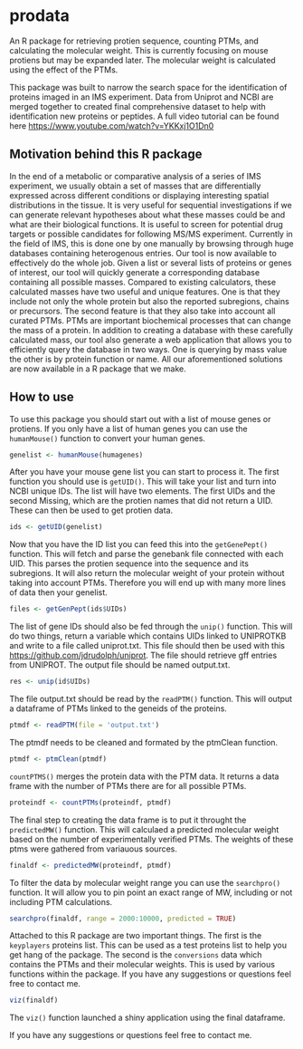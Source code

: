 # prodata
An R package for retrieving protien sequence, counting  PTMs, and calculating the molecular weight. This is currently focusing on mouse protiens but may be expanded later. The molecular weight is calculated using the effect of the PTMs. 

This package was built to narrow the search space for the identification of proteins imaged in an IMS experiment. Data from Uniprot and NCBI are merged together to created final comprehensive dataset to help with identification new proteins or peptides. A full video tutorial can be found here https://www.youtube.com/watch?v=YKKxj1O1Dn0



## Motivation behind this R package
In the end of a metabolic or comparative analysis of a series of IMS experiment, we usually obtain a set of masses that are differentially expressed across different conditions or displaying interesting spatial distributions in the tissue. It is very useful for sequential investigations if we can generate relevant hypotheses about what these masses could be and what are their biological functions. It is useful to screen for potential drug targets or possible candidates for following MS/MS experiment. Currently in the field of IMS, this is done one by one manually by browsing through huge databases containing heterogenous entries. Our tool is now available to effectively do the whole job. Given a list or several lists of proteins or genes of interest, our tool will quickly generate a corresponding database containing all possible masses. Compared to existing calculators, these calculated masses have two useful and unique features. One is that they include not only the whole protein but also the reported subregions, chains or precursors. The second feature is that they also take into account all curated PTMs. PTMs are important biochemical processes that can change the mass of a protein. In addition to creating a database with these carefully calculated mass, our tool also generate a web application that allows you to efficiently query the database in two ways. One is querying by mass value the other is by protein function or name. All our aforementioned solutions are now available in a R package that we make.

## How to use

To use this package you should start out with a list of mouse genes or protiens. If you only have a list of human genes you can use the `humanMouse()` function to convert your human genes.

```R
genelist <- humanMouse(humagenes)
```

After you have your mouse gene list you can start to process it. The first function you should use is `getUID()`. This will take your list and turn into NCBI unique IDs. The list will have two elements. The first UIDs and the second Missing, which are the protien names that did not return a UID. These can then be used to get protien data. 

```R
ids <- getUID(genelist)
```

Now that you have the ID list you can feed this into the  `getGenePept()` function. This will fetch and parse the genebank file connected with each UID. This parses the protien sequence into the sequence and its subregions. It will also return the molecular weight of your protein without taking into account PTMs. Therefore you will end up with many more lines of data then your genelist. 

```R
files <- getGenPept(ids$UIDs)
```

The list of gene IDs should also be fed through the `unip()` function. This will do two things, return a variable which contains UIDs linked to UNIPROTKB and write to a file called uniprot.txt. This file should then be used with this https://github.com/jdrudolph/uniprot. The file should retrieve gff entries from UNIPROT. The output file should be named output.txt. 
```R
res <- unip(id$UIDs)
```
The file output.txt should be read by the `readPTM()` function. This will output a dataframe of PTMs linked to the geneids of the proteins. 

```R
ptmdf <- readPTM(file = 'output.txt')
```
The ptmdf needs to be cleaned and formated by the ptmClean function. 
```R
ptmdf <- ptmClean(ptmdf)
```
`countPTMS()` merges the protein data with the PTM data. It returns a data frame with the number of PTMs there are for all possible PTMs.
```R
proteindf <- countPTMs(proteindf, ptmdf)
```
The final step to creating the data frame is to put it throught the `predictedMW()` function. This will calculaed a predicted molecular weight based on the number of experimentally verified PTMs. The weights of these ptms were gathered from variauous sources. 

```R
finaldf <- predictedMW(proteindf, ptmdf)
```
To filter the data by molecular weight range you can use the `searchpro()` function. It will allow you to pin point an exact range of MW, including or not including PTM calculations. 

```R
searchpro(finaldf, range = 2000:10000, predicted = TRUE)
```

Attached to this R package are two important things. The first is the `keyplayers` proteins list. This can be used as a test proteins list to help you get hang of the package. The second is the `conversions` data which contains the PTMs and their molecular weights. This is used by various functions within the package. If you have any suggestions or questions feel free to contact me. 


```R
viz(finaldf)
```

The `viz()` function launched a shiny application using the final dataframe.

If you have any suggestions or questions feel free to contact me. 

